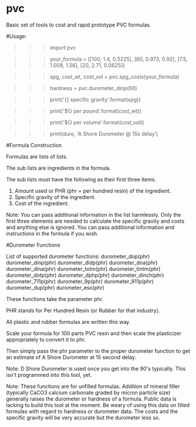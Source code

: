 # pvc

Basic set of tools to cost and rapid prototype PVC formulas.

#Usage:
>>>import pvc

>>>your_formula = [[100, 1.4, 0.5225], [60, 0.973, 0.92], [7.5, 1.008, 1.56], [20, 2.71, 0.0625]]

>>>spg, cost_wt, cost_vol = pvc.spg_costs(your_formula)

>>>hardness = pvc.durometer_dinp(60)

>>>print('{} specific gravity'.format(spg))

>>>print('${} per pound'.format(cost_wt))

>>>print('${} per volume'.format(cost_vol))

>>>print(duro, 'A Shore Durometer @ 15s delay')

#Formula Construction

Formulas are lists of lists.

The sub lists are ingredients in the formula.

The sub lists must have the following as their first three items.

1.  Amount used or PHR (phr = per hundred resin) of the ingredient.
2.  Specific gravity of the ingredient.
3.  Cost of the ingredient.

Note:  You can pass additional information in the list harmlessly.  Only the first three elements are needed to calculate the specific gravity and costs and anything else is ignored.  You can pass additional information and instructions in the formula if you wish.

#Durometer Functions

List of supported durometer functions:
durometer_dop(phr)
durometer_dinp(phr)
durometer_didp(phr)
durometer_doa(phr)
durometer_dina(phr)
durometer_totm(phr)
durometer_tintm(phr)
durometer_dotp(phr)
durometer_dphp(phr)
durometer_dinch(phr)
durometer_711p(phr)
durometer_9p(phr)
durometer_911p(phr)
durometer_dup(phr)
durometer_eso(phr)

These functions take the parameter phr.

PHR stands for Per Hundred Resin (or Rubber for that industry).

All plastic and rubber formulas are written this way.

Scale your formula for 100 parts PVC resin and then scale the plasticizer appropriately to convert it to phr.

Then simply pass the phr parameter to the proper durometer function to get an estimate of A Shore Durometer at 15 second delay.

Note:  D Shore Durometer is used once you get into the 90's typically.  This isn't programmed into this tool, yet.

Note:  These functions are for unfilled formulas.  Addition of mineral filler (typically CaCO3 calcium carbonate graded by micron particle size) generally raises the durometer or hardness of a formula.  Public data is lacking to build this tool at the moment.  Be weary of using this data on filled formulas with regard to hardness or durometer data.  The costs and the specific gravity will be very accurate but the durometer less so.

